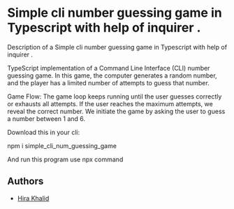 
# Simple cli  number guessing game in Typescript with help of inquirer .

Description of a Simple cli number guessing game in Typescript with help of inquirer .


TypeScript implementation of a Command Line Interface (CLI) number guessing game. In this game, the computer generates a random number, and the player has a limited number of attempts to guess that number.





Game Flow:
The game loop keeps running until the user guesses correctly or exhausts all attempts.
If the user reaches the maximum attempts, we reveal the correct number.
We initiate the game by asking the user to guess a number between 1 and 6.


Download this in your cli:

npm i simple_cli_num_guessing_game

And run this program use npx command


## Authors

- [Hira Khalid](https://github.com/Hira-Tech-GenAi)

